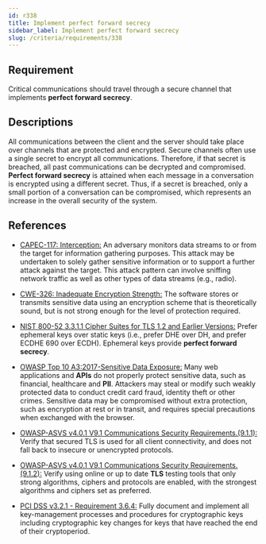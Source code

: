 ```yaml
---
id: r338
title: Implement perfect forward secrecy
sidebar_label: Implement perfect forward secrecy
slug: /criteria/requirements/338
---
```


## Requirement

Critical communications should travel
through a secure channel
that implements **perfect forward secrecy**.

## Descriptions

All communications between the client
and the server should take place over channels
that are protected and encrypted.
Secure channels often use a single secret
to encrypt all communications.
Therefore,
if that secret is breached,
all past communications
can be decrypted and compromised.
**Perfect forward secrecy** is attained
when each message in a conversation
is encrypted using a different secret.
Thus,
if a secret is breached,
only a small portion of a conversation
can be compromised,
which represents an increase
in the overall security
of the system.

## References

- [CAPEC-117: Interception:](https://capec.mitre.org/data/definitions/117.html)
  An adversary monitors data streams to
  or from the target
  for information gathering purposes.
  This attack may be undertaken
  to solely gather sensitive information
  or to support a further attack
  against the target.
  This attack pattern
  can involve sniffing network traffic
  as well as other types
  of data streams (e.g., radio).

- [CWE-326: Inadequate Encryption Strength:](https://cwe.mitre.org/data/definitions/326.html)
  The software stores
  or transmits sensitive data using
  an encryption scheme
  that is theoretically sound,
  but is not strong enough
  for the level of protection required.

- [NIST 800-52 3.3.1.1 Cipher Suites for TLS 1.2 and Earlier Versions:](https://cwe.mitre.org/data/definitions/326.html)
  Prefer ephemeral keys over static keys
  (i.e., prefer DHE over DH, and prefer ECDHE 690 over ECDH).
  Ephemeral keys provide **perfect forward secrecy**.

- [OWASP Top 10 A3:2017-Sensitive Data Exposure:](https://owasp.org/www-project-top-ten/OWASP_Top_Ten_2017/Top_10-2017_A3-Sensitive_Data_Exposure)
  Many web applications and **APIs**
  do not properly protect sensitive data,
  such as financial,
  healthcare and **PII**.
  Attackers may steal
  or modify such weakly protected data
  to conduct credit card fraud,
  identity theft or other crimes.
  Sensitive data may be compromised
  without extra protection,
  such as encryption at rest or in transit,
  and requires special precautions
  when exchanged with the browser.

- [OWASP-ASVS v4.0.1 V9.1 Communications Security Requirements.(9.1.1):](https://owasp.org/www-pdf-archive/OWASP_Application_Security_Verification_Standard_4.0-en.pdf)
  Verify that secured TLS
  is used for all client connectivity,
  and does not fall back
  to insecure or unencrypted protocols.

- [OWASP-ASVS v4.0.1 V9.1 Communications Security Requirements.(9.1.2):](https://owasp.org/www-pdf-archive/OWASP_Application_Security_Verification_Standard_4.0-en.pdf)
  Verify using online
  or up to date **TLS** testing tools
  that only strong algorithms,
  ciphers and protocols are enabled,
  with the strongest algorithms
  and ciphers set as preferred.

- [PCI DSS v3.2.1 - Requirement 3.6.4:](https://www.pcisecuritystandards.org/documents/PCI_DSS_v3-2-1.pdf)
  Fully document and implement
  all key-management processes
  and procedures for cryptographic keys
  including cryptographic key changes
  for keys that have reached the end
  of their cryptoperiod.

